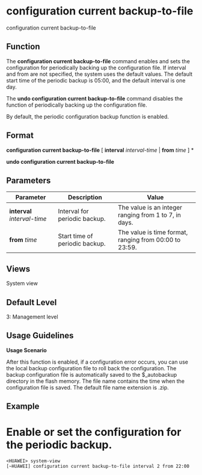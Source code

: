 configuration current backup-to-file
====================================

configuration current backup-to-file

Function
--------



The **configuration current backup-to-file** command enables and sets the configuration for periodically backing up the configuration file. If interval and from are not specified, the system uses the default values. The default start time of the periodic backup is 05:00, and the default interval is one day.

The **undo configuration current backup-to-file** command disables the function of periodically backing up the configuration file.



By default, the periodic configuration backup function is enabled.


Format
------

**configuration current backup-to-file** [ **interval** *interval-time* | **from** *time* ] \*

**undo configuration current backup-to-file**


Parameters
----------

| Parameter | Description | Value |
| --- | --- | --- |
| **interval** *interval-time* | Interval for periodic backup. | The value is an integer ranging from 1 to 7, in days. |
| **from** *time* | Start time of periodic backup. | The value is time format, ranging from 00:00 to 23:59. |



Views
-----

System view


Default Level
-------------

3: Management level


Usage Guidelines
----------------

**Usage Scenario**



After this function is enabled, if a configuration error occurs, you can use the local backup configuration file to roll back the configuration. The backup configuration file is automatically saved to the $\_autobackup directory in the flash memory. The file name contains the time when the configuration file is saved. The default file name extension is .zip.




Example
-------

# Enable or set the configuration for the periodic backup.
```
<HUAWEI> system-view
[~HUAWEI] configuration current backup-to-file interval 2 from 22:00

```